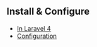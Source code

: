 ## Install & Configure

* [In Laravel 4]({url}/installation/laravel-4)
* [Configuration]({url}/installation/configuration)
